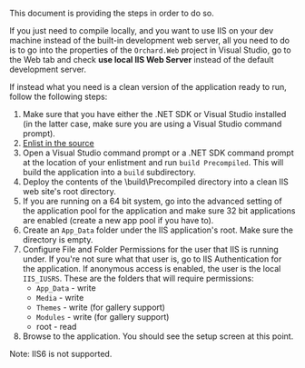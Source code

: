 This document is providing the steps in order to do so.

If you just need to compile locally, and you want to use IIS on your dev machine instead of the built-in development web server, all you need to do is to go into the properties of the `Orchard.Web` project in Visual Studio, go to the Web tab and check **use local IIS Web Server** instead of the default development server.

If instead what you need is a clean version of the application ready to run, follow the following steps:

1. Make sure that you have either the .NET SDK or Visual Studio installed
(in the latter case, make sure you are using a Visual Studio command prompt).
2. [Enlist in the source](http://docs.orchardproject.net/Documentation/Setting-up-a-source-enlistment)
3. Open a Visual Studio command prompt or a .NET SDK command prompt at the location of your enlistment and run `build Precompiled`. This will build the application into a `build` subdirectory.
4. Deploy the contents of the \build\Precompiled directory into a clean IIS web site's root directory.
5. If you are running on a 64 bit system, go into the advanced setting of the application pool for the application and make sure 32 bit applications are enabled (create a new app pool if you have to).
6. Create an `App_Data` folder under the IIS application's root. Make sure the directory is empty.
7. Configure File and Folder Permissions for the user that IIS is running under. If you're not sure what that user is, go to IIS Authentication for the application. If anonymous access is enabled, the user is the local `IIS_IUSRS`. These are the folders that will require permissions:
    - `App_Data` - write
    - `Media` - write
    - `Themes` - write (for gallery support)
    - `Modules` - write (for gallery support)
    - root - read
8. Browse to the application. You should see the setup screen at this point.

Note: IIS6 is not supported.
